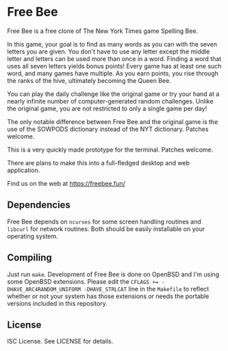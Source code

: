 Free Bee
========
Free Bee is a free clone of The New York Times game Spelling Bee.

In this game, your goal is to find as many words as you can with the seven
letters you are given. You don't have to use any letter except the middle
letter and letters can be used more than once in a word. Finding a word
that uses all seven letters yields bonus points! Every game has at least
one such word, and many games have multiple. As you earn points, you rise
through the ranks of the hive, ultimately becoming the Queen Bee.

You can play the daily challenge like the original game or try your hand at a
nearly infinite number of computer-generated random challenges. Unlike the
original game, you are not restricted to only a single game per day!

The only notable difference between Free Bee and the original game is the use
 of the SOWPODS dictionary instead of the NYT dictionary. Patches welcome.

This is a very quickly made prototype for the terminal. Patches welcome.

There are plans to make this into a full-fledged desktop and web application.

Find us on the web at https://freebee.fun/

Dependencies
------------
Free Bee depends on `ncurses` for some screen handling routines and `libcurl`
for network routines. Both should be easily installable on your operating
system.

Compiling
---------
Just run `make`. Development of Free Bee is done on OpenBSD and I'm using
some OpenBSD extensions. Please edit the
`CFLAGS += -DHAVE_ARC4RANDOM_UNIFORM -DHAVE_STRLCAT` line in the `Makefile`
to reflect whether or not your system has those extensions or needs the
portable versions included in this repository.

License
-------
ISC License. See LICENSE for details.
